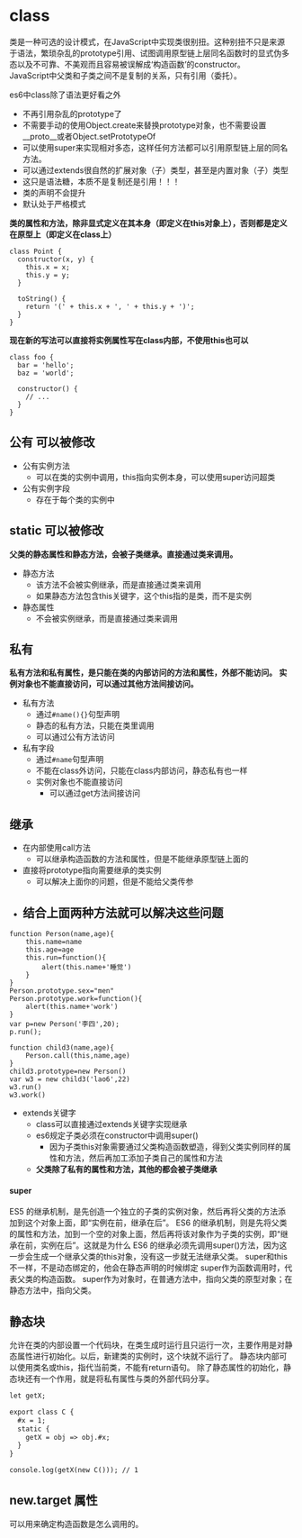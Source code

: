 # class
类是一种可选的设计模式，在JavaScript中实现类很别扭。这种别扭不只是来源于语法，繁琐杂乱的prototype引用、试图调用原型链上层同名函数时的显式伪多态以及不可靠、不美观而且容易被误解成‘构造函数’的constructor。  
JavaScript中父类和子类之间不是复制的关系，只有引用（委托）。  

es6中class除了语法更好看之外
- 不再引用杂乱的prototype了
- 不需要手动的使用Object.create来替换prototype对象，也不需要设置__proto__或者Object.setPrototypeOf
- 可以使用super来实现相对多态，这样任何方法都可以引用原型链上层的同名方法。
- 可以通过extends很自然的扩展对象（子）类型，甚至是内置对象（子）类型
- 这只是语法糖，本质不是复制还是引用！！！
- 类的声明不会提升
- 默认处于严格模式

**类的属性和方法，除非显式定义在其本身（即定义在this对象上），否则都是定义在原型上（即定义在class上）**  
```
class Point {
  constructor(x, y) {
    this.x = x;
    this.y = y;
  }

  toString() {
    return '(' + this.x + ', ' + this.y + ')';
  }
}
```
**现在新的写法可以直接将实例属性写在class内部，不使用this也可以**  
```
class foo {
  bar = 'hello';
  baz = 'world';

  constructor() {
    // ...
  }
}
```
## 公有 可以被修改

- 公有实例方法 
   - 可以在类的实例中调用，this指向实例本身，可以使用super访问超类
- 公有实例字段 
   - 存在于每个类的实例中
## static 可以被修改
**父类的静态属性和静态方法，会被子类继承。直接通过类来调用。**

- 静态方法 
   - 该方法不会被实例继承，而是直接通过类来调用
   - 如果静态方法包含this关键字，这个this指的是类，而不是实例
- 静态属性 
   - 不会被实例继承，而是直接通过类来调用
## 私有
**私有方法和私有属性，是只能在类的内部访问的方法和属性，外部不能访问。**
**实例对象也不能直接访问，可以通过其他方法间接访问。**

- 私有方法 
   - 通过`#name(){}`句型声明	
   - 静态的私有方法，只能在类里调用
   - 可以通过公有方法访问
- 私有字段 
   - 通过`#name`句型声明
   - 不能在class外访问，只能在class内部访问，静态私有也一样
   - 实例对象也不能直接访问
      - 可以通过get方法间接访问
## 继承

- 在内部使用call方法 
   - 可以继承构造函数的方法和属性，但是不能继承原型链上面的
- 直接将prototype指向需要继承的类实例 
   - 可以解决上面你的问题，但是不能给父类传参
- 结合上面两种方法就可以解决这些问题 
   -  
```
function Person(name,age){
    this.name=name
    this.age=age
    this.run=function(){
        alert(this.name+'睡觉')
    }
}
Person.prototype.sex="men"
Person.prototype.work=function(){
    alert(this.name+'work')
}
var p=new Person('李四',20);
p.run();

function child3(name,age){
    Person.call(this,name,age)
}
child3.prototype=new Person()
var w3 = new child3('lao6',22)
w3.run()
w3.work()
```
 

- extends关键字 
   - class可以直接通过extends关键字实现继承
   - es6规定子类必须在constructor中调用super() 
      - 因为子类this对象需要通过父类构造函数塑造，得到父类实例同样的属性和方法，然后再加工添加子类自己的属性和方法
   - **父类除了私有的属性和方法，其他的都会被子类继承**

#### super
ES5 的继承机制，是先创造一个独立的子类的实例对象，然后再将父类的方法添加到这个对象上面，即“实例在前，继承在后”。
ES6 的继承机制，则是先将父类的属性和方法，加到一个空的对象上面，然后再将该对象作为子类的实例，即“继承在前，实例在后”。这就是为什么 ES6 的继承必须先调用super()方法，因为这一步会生成一个继承父类的this对象，没有这一步就无法继承父类。
super和this不一样，不是动态绑定的，他会在静态声明的时候绑定
super作为函数调用时，代表父类的构造函数。
super作为对象时，在普通方法中，指向父类的原型对象；在静态方法中，指向父类。

## 静态块
允许在类的内部设置一个代码块，在类生成时运行且只运行一次，主要作用是对静态属性进行初始化。以后，新建类的实例时，这个块就不运行了。
静态块内部可以使用类名或this，指代当前类，不能有return语句。
除了静态属性的初始化，静态块还有一个作用，就是将私有属性与类的外部代码分享。
```markdown
let getX;

export class C {
  #x = 1;
  static {
    getX = obj => obj.#x;
  }
}

console.log(getX(new C())); // 1
```

## new.target 属性
可以用来确定构造函数是怎么调用的。

